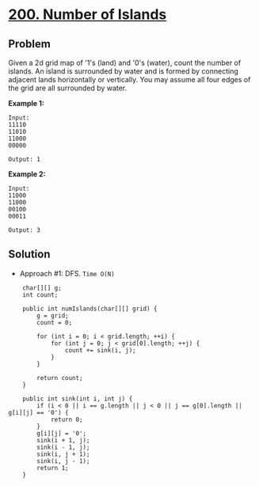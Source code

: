 # <a href='https://leetcode.com/problems/number-of-islands/'>200. Number of Islands</a>

## Problem
Given a 2d grid map of '1's (land) and '0's (water), count the number of islands. An island is surrounded by water and is formed by connecting adjacent lands horizontally or vertically. You may assume all four edges of the grid are all surrounded by water.

<strong>Example 1:</strong>
```
Input:
11110
11010
11000
00000

Output: 1
```
<strong>Example 2:</strong>
```
Input:
11000
11000
00100
00011

Output: 3
```

## Solution
- Approach #1: DFS. ```Time O(N)```
```
    char[][] g;
    int count;
    
    public int numIslands(char[][] grid) {
        g = grid;
        count = 0;
        
        for (int i = 0; i < grid.length; ++i) {
            for (int j = 0; j < grid[0].length; ++j) {
                count += sink(i, j);
            }
        }
        
        return count;
    }
    
    public int sink(int i, int j) {
        if (i < 0 || i == g.length || j < 0 || j == g[0].length || g[i][j] == '0') {
            return 0;
        }
        g[i][j] = '0';
        sink(i + 1, j);
        sink(i - 1, j);
        sink(i, j + 1);
        sink(i, j - 1);
        return 1;
    }
```
